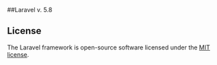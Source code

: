 ##Laravel v. 5.8

## License

The Laravel framework is open-source software licensed under the [MIT license](https://opensource.org/licenses/MIT).
